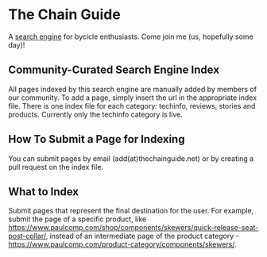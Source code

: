 # The Chain Guide
A [search engine](http://thechainguide.net/) for bycicle enthusiasts. Come join me (us, hopefully some day)!

## Community-Curated Search Engine Index
All pages indexed by this search engine are manually added by members of our community. To add a page, simply insert the url in the appropriate index file. There is one index file for each category: techinfo, reviews, stories and products. Currently only the techinfo category is live.

## How To Submit a Page for Indexing
You can submit pages by email (add(at)thechainguide.net) or by creating a pull request on the index file.

## What to Index
Submit pages that represent the final destination for the user. For example, submit the page of a specific product, like https://www.paulcomp.com/shop/components/skewers/quick-release-seat-post-collar/, instead of an intermediate page of the product category - https://www.paulcomp.com/product-category/components/skewers/. 
